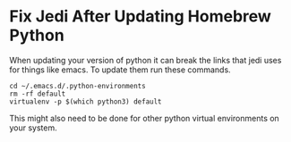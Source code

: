 # Fix Jedi After Updating Homebrew Python

When updating your version of python it can break the links that jedi uses for things like emacs. To update them run these commands.

```
cd ~/.emacs.d/.python-environments
rm -rf default
virtualenv -p $(which python3) default
```

This might also need to be done for other python virtual environments on your system.
